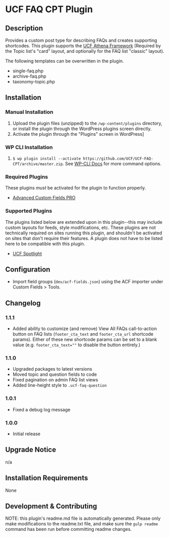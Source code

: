 # UCF FAQ CPT Plugin #


## Description ##

Provides a custom post type for describing FAQs and creates supporting shortcodes. This plugin supports the [UCF Athena Framework](https://github.com/UCF/Athena-Framework) (Required by the Topic list's "card" layout, and optionally for the FAQ list "classic" layout).

The following templates can be overwritten in the plugin.
* single-faq.php
* archive-faq.php
* taxonomy-topic.php


## Installation ##

### Manual Installation ###
1. Upload the plugin files (unzipped) to the `/wp-content/plugins` directory, or install the plugin through the WordPress plugins screen directly.
2. Activate the plugin through the "Plugins" screen in WordPress]

### WP CLI Installation ###
1. `$ wp plugin install --activate https://github.com/UCF/UCF-FAQ-CPT/archive/master.zip`.  See [WP-CLI Docs](http://wp-cli.org/commands/plugin/install/) for more command options.

### Required Plugins
These plugins *must* be activated for the plugin to function properly.
* [Advanced Custom Fields PRO](https://www.advancedcustomfields.com/pro/)

### Supported Plugins
The plugins listed below are extended upon in this plugin--this may include custom layouts for feeds, style modifications, etc.  These plugins are not technically required on sites running this plugin, and shouldn't be activated on sites that don't require their features.  A plugin does not have to be listed here to be compatible with this plugin.
* [UCF Spotlight](https://github.com/UCF/UCF-Spotlights-Plugin)

## Configuration

* Import field groups (`dev/acf-fields.json`) using the ACF importer under Custom Fields > Tools.

## Changelog ##

### 1.1.1 ###
* Added ability to customize (and remove) View All FAQs call-to-action button on FAQ lists (`footer_cta_text` and `footer_cta_url` shortcode params).  Either of these new shortcode params can be set to a blank value (e.g. `footer_cta_text=""` to disable the button entirely.)

### 1.1.0 ###
* Upgraded packages to latest versions
* Moved topic and question fields to code
* Fixed pagination on admin FAQ list views
* Added line-height style to `.ucf-faq-question`

### 1.0.1 ###
* Fixed a debug log message

### 1.0.0 ###
* Initial release


## Upgrade Notice ##

n/a


## Installation Requirements ##

None


## Development & Contributing ##

NOTE: this plugin's readme.md file is automatically generated.  Please only make modifications to the readme.txt file, and make sure the `gulp readme` command has been run before committing readme changes.
